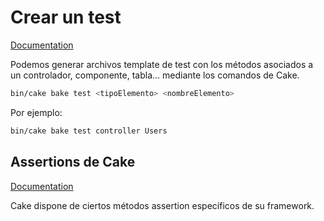 # Crear un test

[Documentation](<https://book.cakephp.org/3.0/en/development/testing.html#creating-your-first-test-case>)

Podemos generar archivos template de test con los métodos asociados a un controlador, componente, tabla... mediante los comandos de Cake.

```bash
bin/cake bake test <tipoElemento> <nombreElemento>
```

Por ejemplo:

```bash
bin/cake bake test controller Users
```

## Assertions de Cake

[Documentation](<https://book.cakephp.org/3.0/en/development/testing.html#assertion-methods>)

Cake dispone de ciertos métodos assertion específicos de su framework.